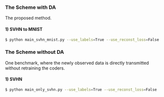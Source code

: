 ### The Scheme with DA
The proposed method.
#### 1) SVHN to MNIST
```bash
$ python main_svhn_mnist.py --use_labels=True --use_reconst_loss=False
```

### The Scheme without DA
One benchmark, where the newly observed data is directly transmitted without retraining the coders.
#### 1) SVHN
```bash
$ python main_only_svhn.py --use_labels=True --use_reconst_loss=False
```
